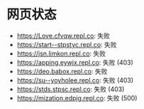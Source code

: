 # 网页状态
- https://Love.cfvqw.repl.co: 失败
- https://start--stpstyc.repl.co: 失败
- https://jsn.limkon.repl.co: 失败
- https://apping.eywjx.repl.co: 失败 (403)
- https://deo.babox.repl.co: 失败
- https://su--yoyholee.repl.co: 失败 (403)
- https://stds.stpsc.repl.co: 失败 (403)
- https://mization.edpjg.repl.co: 失败 (500)
